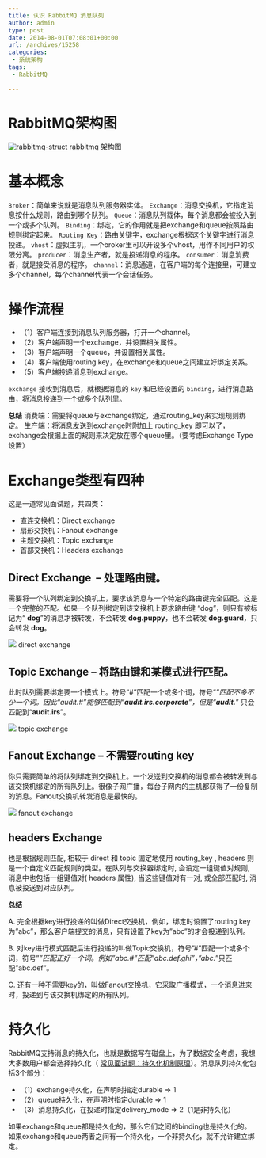 ```yaml
---
title: 认识 RabbitMQ 消息队列
author: admin
type: post
date: 2014-08-01T07:08:01+00:00
url: /archives/15258
categories:
 - 系统架构
tags:
 - RabbitMQ

---
```

# RabbitMQ架构图 

[![rabbitmq-struct](http://blog.haohtml.com/wp-content/uploads/2014/08/rabbitmq-struct.png)](http://blog.haohtml.com/wp-content/uploads/2014/08/rabbitmq-struct.png) rabbitmq 架构图

# 基本**概念** 

`Broker`：简单来说就是消息队列服务器实体。
`Exchange`：消息交换机，它指定消息按什么规则，路由到哪个队列。
`Queue`：消息队列载体，每个消息都会被投入到一个或多个队列。
`Binding`：绑定，它的作用就是把exchange和queue按照路由规则绑定起来。
`Routing Key`：路由关键字，exchange根据这个关键字进行消息投递。
`vhost`：虚拟主机，一个broker里可以开设多个vhost，用作不同用户的权限分离。
`producer`：消息生产者，就是投递消息的程序。
`consumer`：消息消费者，就是接受消息的程序。
`channel`：消息通道，在客户端的每个连接里，可建立多个channel，每个channel代表一个会话任务。

# 操作流程 

 * （1）客户端连接到消息队列服务器，打开一个channel。
 * （2）客户端声明一个exchange，并设置相关属性。
 * （3）客户端声明一个queue，并设置相关属性。
 * （4）客户端使用routing key，在exchange和queue之间建立好绑定关系。
 * （5）客户端投递消息到exchange。

`exchange` 接收到消息后，就根据消息的 `key` 和已经设置的 `binding`，进行消息路由，将消息投递到一个或多个队列里。

**总结**
消费端：需要将queue与exchange绑定，通过routing_key来实现规则绑定。
生产端：将消息发送到exchange时附加上 routing_key 即可以了，exchange会根据上面的规则来决定放在哪个queue里。（要考虑Exchange Type设置）

# **Exchange类型有四种** 

这是一道常见面试题，共四类：

 * 直连交换机：Direct exchange
 * 扇形交换机：Fanout exchange
 * 主题交换机：Topic exchange
 * 首部交换机：Headers exchange

## **Direct Exchange**  – 处理路由键。 

需要将一个队列绑定到交换机上，要求该消息与一个特定的路由键完全匹配。这是一个完整的匹配。如果一个队列绑定到该交换机上要求路由键 “dog”，则只有被标记为“ **dog**”的消息才被转发，不会转发 **dog.puppy**，也不会转发 **dog.guard**，只会转发 **dog**。

[![](https://blog.haohtml.com/wp-content/uploads/2014/08/Direce-exchage.png)](https://blog.haohtml.com/wp-content/uploads/2014/08/Direce-exchage.png) direct exchange

## **Topic Exchange** – 将路由键和某模式进行匹配。 

此时队列需要绑定要一个模式上。符号“#”匹配一个或多个词，符号“*”匹配不多不少一个词。因此“audit.#”能够匹配到“**audit.irs.corporate**”，但是“**audit.***” 只会匹配到“**audit.irs**”。

[![](https://blog.haohtml.com/wp-content/uploads/2014/08/topic-exchange.png)](https://blog.haohtml.com/wp-content/uploads/2014/08/topic-exchange.png) topic exchange

## **Fanout Exchange** – 不需要routing key 

你只需要简单的将队列绑定到交换机上。一个发送到交换机的消息都会被转发到与该交换机绑定的所有队列上。很像子网广播，每台子网内的主机都获得了一份复制的消息。Fanout交换机转发消息是最快的。

[![](https://blog.haohtml.com/wp-content/uploads/2019/07/Fanout-exchange.png)](https://blog.haohtml.com/wp-content/uploads/2019/07/Fanout-exchange.png) fanout exchange

## **headers** Exchange 

也是根据规则匹配, 相较于 direct 和 topic 固定地使用 routing_key , headers 则是一个自定义匹配规则的类型。在队列与交换器绑定时, 会设定一组键值对规则, 消息中也包括一组键值对( headers 属性), 当这些键值对有一对, 或全部匹配时, 消息被投送到对应队列。

**总结**

A. 完全根据key进行投递的叫做Direct交换机，例如，绑定时设置了routing key为”abc”，那么客户端提交的消息，只有设置了key为”abc”的才会投递到队列。

B. 对key进行模式匹配后进行投递的叫做Topic交换机，符号”#”匹配一个或多个词，符号”_”匹配正好一个词。例如”abc.#”匹配”abc.def.ghi”，”abc._”只匹配”abc.def”。

C. 还有一种不需要key的，叫做Fanout交换机，它采取广播模式，一个消息进来时，投递到与该交换机绑定的所有队列。

# 持久化 

RabbitMQ支持消息的持久化，也就是数据写在磁盘上，为了数据安全考虑，我想大多数用户都会选择持久化（ [常见面试题：持久化机制原理](https://blog.haohtml.com/archives/19165)）。消息队列持久化包括3个部分：

 * （1）exchange持久化，在声明时指定durable => 1
 * （2）queue持久化，在声明时指定durable => 1
 * （3）消息持久化，在投递时指定delivery_mode => 2（1是非持久化）

如果exchange和queue都是持久化的，那么它们之间的binding也是持久化的。如果exchange和queue两者之间有一个持久化，一个非持久化，就不允许建立绑定。